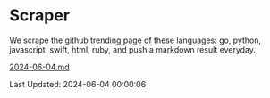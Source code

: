 # Scraper

We scrape the github trending page of these languages: go, python, javascript, swift, html, ruby, and push a markdown result everyday.

[2024-06-04.md](https://github.com/henson/Scraper/blob/master/2024-06-04.md)

Last Updated: 2024-06-04 00:00:06